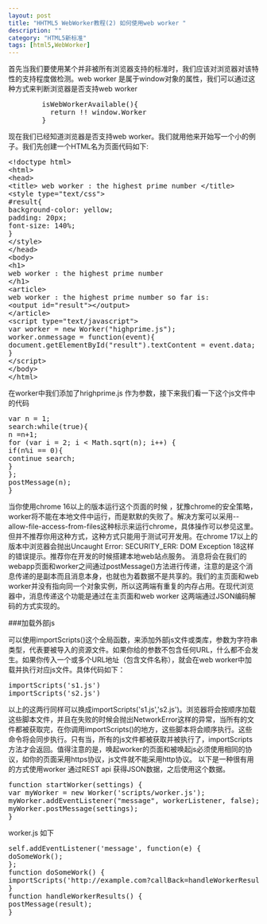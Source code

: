 ```yaml
---
layout: post
title: "HHTML5 WebWorker教程(2) 如何使用web worker "
description: ""
category: "HTML5新标准"
tags: [html5,WebWorker]
---
```


首先当我们要使用某个并非被所有浏览器支持的标准时，我们应该对浏览器对该特性的支持程度做检测。web worker 是属于window对象的属性，我们可以通过这种方式来判断浏览器是否支持web worker

<pre class="prettyprint lang-js linenums">
        isWebWorkerAvailable(){
          return !! window.Worker
        }
</pre>

现在我们已经知道浏览器是否支持web worker。我们就用他来开始写一个小的例子。我们先创建一个HTML名为页面代码如下:

<pre class="prettyprint lang-js linenums">
&lt;!doctype html&gt;
&lt;html&gt;
&lt;head&gt;
&lt;title&gt; web worker : the highest prime number &lt;/title&gt;
&lt;style type="text/css"&gt;
#result{
background-color: yellow;
padding: 20px;
font-size: 140%;
}
&lt;/style&gt;
&lt;/head&gt;
&lt;body&gt;
&lt;h1&gt;
web worker : the highest prime number
&lt;/h1&gt;
&lt;article&gt;
web worker : the highest prime number so far is:
&lt;output id="result"&gt;&lt;/output&gt;
&lt;/article&gt;
&lt;script type="text/javascript"&gt;
var worker = new Worker("highprime.js");
worker.onmessage = function(event){
document.getElementById("result").textContent = event.data;
}
&lt;/script&gt;
&lt;/body&gt;
&lt;/html&gt;
</pre>


在worker中我们添加了hrighprime.js 作为参数，接下来我们看一下这个js文件中的代码


<pre class="prettyprint lang-js linenums">
var n = 1;
search:while(true){
n =n+1;
for (var i = 2; i &lt; Math.sqrt(n); i++) {
if(n%i == 0){
continue search;
}
};
postMessage(n);
}
</pre>


当你使用chrome 16以上的版本运行这个页面的时候 ，犹豫chrome的安全策略，worker将不能在本地文件中运行，而是默默的失败了。解决方案可以采用--allow-file-access-from-files这种标示来运行chrome，具体操作可以参见这里。但并不推荐你用这种方式，这种方式只能用于测试可开发用。在chrome 17以上的版本中浏览器会抛出Uncaught Error: SECURITY_ERR: DOM Exception 18这样的错误提示。推荐你在开发的时候搭建本地web站点服务。
消息将会在我们的webapp页面和worker之间通过postMessage()方法进行传递，注意的是这个消息传递的是副本而且消息本身，也就也为着数据不是共享的。我们的主页面和web worker并没有指向同一个对象实例，所以这两端有重复的内存占用。在现代浏览器中，消息传递这个功能是通过在主页面和web worker 这两端通过JSON编码解码的方式实现的。

###加载外部js

可以使用importScripts()这个全局函数，来添加外部js文件或类库，参数为字符串类型，代表要被导入的资源文件。如果你给的参数不包含任何URL，什么都不会发生。如果你传入一个或多个URL地址（包含文件名称），就会在web worker中加载并执行对应js文件。具体代码如下：

<pre class="prettyprint lang-js linenums">
importScripts('s1.js')
importScripts('s2.js')
</pre>

以上的这两行同样可以换成importScripts('s1.js','s2.js')。浏览器将会按顺序加载这些脚本文件，并且在失败的时候会抛出NetworkError这样的异常，当所有的文件都被获取完，在你调用importScripts()的地方，这些脚本将会顺序执行。这些命令将会同步执行。只有当，所有的js文件都被获取并被执行了，importScripts方法才会返回。值得注意的是，唤起worker的页面和被唤起js必须使用相同的协议，如你的页面采用https协议，js文件就不能采用http协议。
以下是一种很有用的方式使用worker 通过REST api 获得JSON数据，之后使用这个数据。

<pre class="prettyprint lang-js linenums">
function startWorker(settings) {
var myWorker = new Worker('scripts/worker.js');
myWorker.addEventListener("message", workerListener, false);
myWorker.postMessage(settings);
}
</pre>


worker.js 如下


<pre class="prettyprint lang-js linenums">
self.addEventListener('message', function(e) {
doSomeWork();
};
function doSomeWork() {
importScripts('http://example.com?callBack=handleWorkerResults');
}
function handleWorkerResults() {
postMessage(result);
}
</pre>
